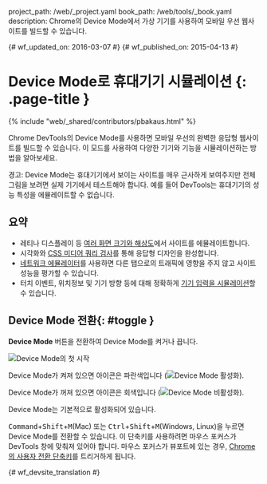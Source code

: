 project_path: /web/_project.yaml
book_path: /web/tools/_book.yaml
description: Chrome의 Device Mode에서 가상 기기를 사용하여 모바일 우선 웹사이트를 빌드할 수 있습니다.

{# wf_updated_on: 2016-03-07 #}
{# wf_published_on: 2015-04-13 #}

# Device Mode로 휴대기기 시뮬레이션 {: .page-title }

{% include "web/_shared/contributors/pbakaus.html" %}

Chrome DevTools의 Device Mode를 사용하면 모바일 우선의 완벽한 응답형 웹사이트를 빌드할 수 있습니다. 이 모드를 사용하여 다양한 기기와 기능을 시뮬레이션하는 방법을 알아보세요.

경고: Device Mode는 휴대기기에서 보이는 사이트를 매우 근사하게 보여주지만
전체 그림을 보려면
실제 기기에서 테스트해야 합니다. 예를 들어 DevTools는 휴대기기의
성능 특성을 에뮬레이트할 수 없습니다.


## 요약

* 레티나 디스플레이 등 [여러 화면 크기와 해상도](/web/tools/chrome-devtools/device-mode/emulate-mobile-viewports)에서 사이트를 에뮬레이트합니다.
* 시각화와 [CSS 미디어 쿼리 검사](/web/tools/chrome-devtools/iterate/device-mode/media-queries)를 통해 응답형 디자인을 완성합니다.
* [네트워크 에뮬레이터](/web/tools/chrome-devtools/network-performance/network-conditions)를 사용하면 다른 탭으로의 트래픽에 영향을 주지 않고 사이트 성능을 평가할 수 있습니다.
* 터치 이벤트, 위치정보 및 기기 방향 등에 대해 정확하게 [기기 입력을 시뮬레이션](/web/tools/chrome-devtools/device-mode/device-input-and-sensors)할 수 있습니다.

## Device Mode 전환{: #toggle }

**Device Mode** 버튼을 전환하여 Device Mode를 켜거나 끕니다.

![Device Mode의 첫 시작](imgs/device-mode-initial-view.png)

Device Mode가 켜져 있으면 아이콘은 파란색입니다
(![Device Mode 활성화](imgs/device-mode-on.png)).

Device Mode가 꺼져 있으면 아이콘은 회색입니다
(![Device Mode 비활성화](imgs/device-mode-off.png)).

Device Mode는 기본적으로 활성화되어 있습니다. 

<kbd>Command</kbd>+<kbd>Shift</kbd>+<kbd>M</kbd>(Mac) 또는
<kbd>Ctrl</kbd>+<kbd>Shift</kbd>+<kbd>M</kbd>(Windows, Linux)을 누르면 Device Mode를 전환할 수 있습니다.
이 단축키를 사용하려면 마우스 포커스가 DevTools 창에 맞춰져 있어야 합니다.
마우스 포커스가 뷰포트에 있는 경우, [Chrome의 사용자 전환
단축키](https://support.google.com/chrome/answer/157179)를 트리거하게 됩니다.






{# wf_devsite_translation #}
